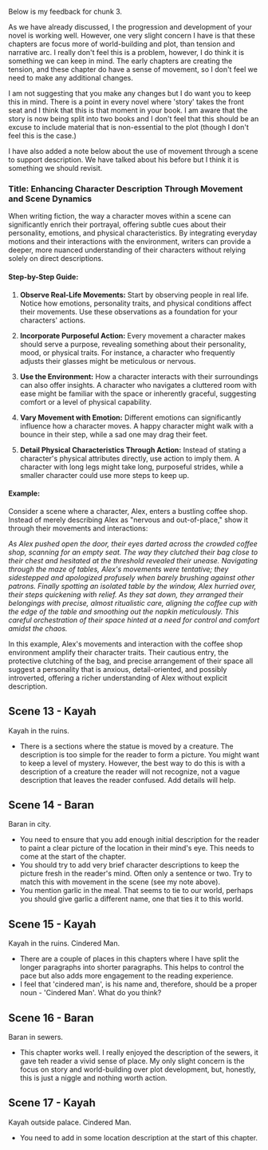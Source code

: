 Below is my feedback for chunk 3.

As we have already discussed, I the progression and development of your novel is working well. However, one very slight concern I have is that these chapters are focus more of world-building and plot, than tension and narrative arc. I really don't feel this is a problem, however, I do think it is something we can keep in mind. The early chapters are creating the tension, and these chapter do have a sense of movement, so I don't feel we need to make any additional changes. 

I am not suggesting that you make any changes but I do want you to keep this in mind. There is a point in every novel where 'story' takes the front seat and I think that this is that moment in your book. I am aware that the story is now being split into two books and I don't feel that this should be an excuse to include material that is non-essential to the plot (though I don't feel this is the case.)

I have also added a note below about the use of movement through a scene to support description. We have talked about his before but I think it is something we should revisit. 
### Title: Enhancing Character Description Through Movement and Scene Dynamics
When writing fiction, the way a character moves within a scene can significantly enrich their portrayal, offering subtle cues about their personality, emotions, and physical characteristics. By integrating everyday motions and their interactions with the environment, writers can provide a deeper, more nuanced understanding of their characters without relying solely on direct descriptions.
#### **Step-by-Step Guide:**

1. **Observe Real-Life Movements:** Start by observing people in real life. Notice how emotions, personality traits, and physical conditions affect their movements. Use these observations as a foundation for your characters' actions.

2. **Incorporate Purposeful Action:** Every movement a character makes should serve a purpose, revealing something about their personality, mood, or physical traits. For instance, a character who frequently adjusts their glasses might be meticulous or nervous.

3. **Use the Environment:** How a character interacts with their surroundings can also offer insights. A character who navigates a cluttered room with ease might be familiar with the space or inherently graceful, suggesting comfort or a level of physical capability.

4. **Vary Movement with Emotion:** Different emotions can significantly influence how a character moves. A happy character might walk with a bounce in their step, while a sad one may drag their feet.

5. **Detail Physical Characteristics Through Action:** Instead of stating a character's physical attributes directly, use action to imply them. A character with long legs might take long, purposeful strides, while a smaller character could use more steps to keep up.

#### **Example:**
Consider a scene where a character, Alex, enters a bustling coffee shop. Instead of merely describing Alex as "nervous and out-of-place," show it through their movements and interactions:

*As Alex pushed open the door, their eyes darted across the crowded coffee shop, scanning for an empty seat. The way they clutched their bag close to their chest and hesitated at the threshold revealed their unease. Navigating through the maze of tables, Alex's movements were tentative; they sidestepped and apologized profusely when barely brushing against other patrons. Finally spotting an isolated table by the window, Alex hurried over, their steps quickening with relief. As they sat down, they arranged their belongings with precise, almost ritualistic care, aligning the coffee cup with the edge of the table and smoothing out the napkin meticulously. This careful orchestration of their space hinted at a need for control and comfort amidst the chaos.*

In this example, Alex's movements and interaction with the coffee shop environment amplify their character traits. Their cautious entry, the protective clutching of the bag, and precise arrangement of their space all suggest a personality that is anxious, detail-oriented, and possibly introverted, offering a richer understanding of Alex without explicit description.

## Scene 13 - Kayah
Kayah in the ruins. 
- There is a sections where the statue is moved by a creature.  The description is too simple for the reader to form a picture. You might want to keep a level of mystery. However, the best way to do this is with a description of a creature the reader will not recognize, not a vague description that leaves the reader confused.  Add details will help. 

## Scene 14 - Baran
Baran in city. 
- You need to ensure that you add enough initial description for the reader to paint a clear picture of the location in their mind's eye. This needs to come at the start of the chapter. 
- You should try to add very brief character descriptions to keep the picture fresh in the reader's mind. Often only a sentence or two. Try to match this with movement in the scene (see my note above).
- You mention garlic in the meal. That seems to tie to our world, perhaps you should give garlic a different name, one that ties it to this world. 
## Scene 15 - Kayah
Kayah in the ruins. Cindered Man. 
- There are a couple of places in this chapters where I have split the longer paragraphs into shorter paragraphs. This helps to control the pace but also adds more engagement to the reading experience.
- I feel that 'cindered man', is his name and, therefore, should be a proper noun - 'Cindered Man'. What do you think?
## Scene 16 - Baran
Baran in sewers.
- This chapter works well. I really enjoyed the description of the sewers, it gave teh reader a vivid sense of place. My only slight concern is the focus on story and world-building over plot development, but, honestly, this is just a niggle and nothing worth action. 
## Scene 17 - Kayah
Kayah outside palace. Cindered Man.
- You need to add in some location description at the start of this chapter. 